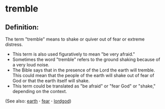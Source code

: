 # tremble #

## Definition: ##

The term "tremble" means to shake or quiver out of fear or extreme distress.

* This term is also used figuratively to mean "be very afraid."
* Sometimes the word "tremble" refers to the ground shaking because of a very loud noise.
* The Bible says that in the presence of the Lord the earth will tremble. This could mean that the people of the earth will shake out of fear of God or that the earth itself will shake.
* This term could be translated as "be afraid" or "fear God" or "shake," depending on the context.

(See also: [earth](../other/earth.md) **·** [fear](../kt/fear.md) **·** [lordgod](../kt/lordgod.md))

